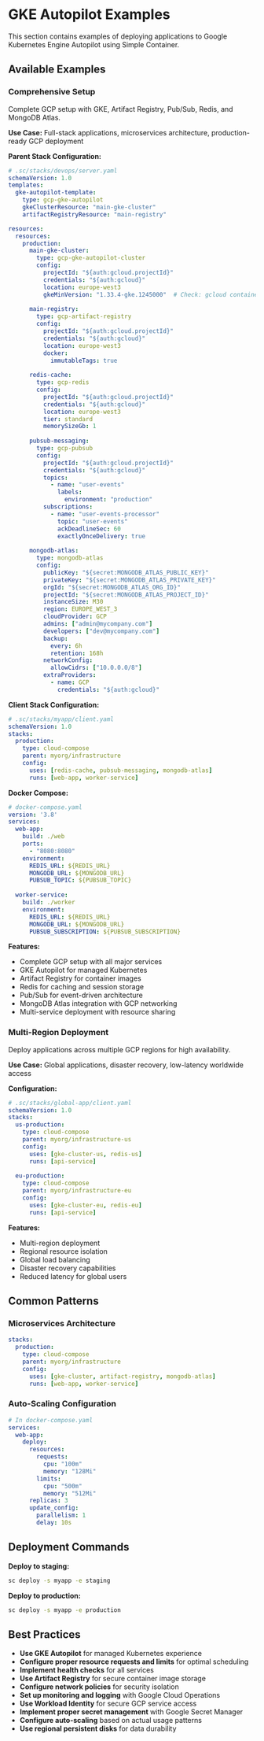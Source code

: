 # GKE Autopilot Examples

This section contains examples of deploying applications to Google Kubernetes Engine Autopilot using Simple Container.

## Available Examples

### Comprehensive Setup
Complete GCP setup with GKE, Artifact Registry, Pub/Sub, Redis, and MongoDB Atlas.

**Use Case:** Full-stack applications, microservices architecture, production-ready GCP deployment

**Parent Stack Configuration:**
```yaml
# .sc/stacks/devops/server.yaml
schemaVersion: 1.0
templates:
  gke-autopilot-template:
    type: gcp-gke-autopilot
    gkeClusterResource: "main-gke-cluster"
    artifactRegistryResource: "main-registry"

resources:
  resources:
    production:
      main-gke-cluster:
        type: gcp-gke-autopilot-cluster
        config:
          projectId: "${auth:gcloud.projectId}"
          credentials: "${auth:gcloud}"
          location: europe-west3
          gkeMinVersion: "1.33.4-gke.1245000"  # Check: gcloud container get-server-config --location=europe-west3
          
      main-registry:
        type: gcp-artifact-registry
        config:
          projectId: "${auth:gcloud.projectId}"
          credentials: "${auth:gcloud}"
          location: europe-west3
          docker:
            immutableTags: true
            
      redis-cache:
        type: gcp-redis
        config:
          projectId: "${auth:gcloud.projectId}"
          credentials: "${auth:gcloud}"
          location: europe-west3
          tier: standard
          memorySizeGb: 1
          
      pubsub-messaging:
        type: gcp-pubsub
        config:
          projectId: "${auth:gcloud.projectId}"
          credentials: "${auth:gcloud}"
          topics:
            - name: "user-events"
              labels:
                environment: "production"
          subscriptions:
            - name: "user-events-processor"
              topic: "user-events"
              ackDeadlineSec: 60
              exactlyOnceDelivery: true
              
      mongodb-atlas:
        type: mongodb-atlas
        config:
          publicKey: "${secret:MONGODB_ATLAS_PUBLIC_KEY}"
          privateKey: "${secret:MONGODB_ATLAS_PRIVATE_KEY}"
          orgId: "${secret:MONGODB_ATLAS_ORG_ID}"
          projectId: "${secret:MONGODB_ATLAS_PROJECT_ID}"
          instanceSize: M30
          region: EUROPE_WEST_3
          cloudProvider: GCP
          admins: ["admin@mycompany.com"]
          developers: ["dev@mycompany.com"]
          backup:
            every: 6h
            retention: 168h
          networkConfig:
            allowCidrs: ["10.0.0.0/8"]
          extraProviders:
            - name: GCP
              credentials: "${auth:gcloud}"
```

**Client Stack Configuration:**
```yaml
# .sc/stacks/myapp/client.yaml
schemaVersion: 1.0
stacks:
  production:
    type: cloud-compose
    parent: myorg/infrastructure
    config:
      uses: [redis-cache, pubsub-messaging, mongodb-atlas]
      runs: [web-app, worker-service]
```

**Docker Compose:**
```yaml
# docker-compose.yaml
version: '3.8'
services:
  web-app:
    build: ./web
    ports:
      - "8080:8080"
    environment:
      REDIS_URL: ${REDIS_URL}
      MONGODB_URL: ${MONGODB_URL}
      PUBSUB_TOPIC: ${PUBSUB_TOPIC}
      
  worker-service:
    build: ./worker
    environment:
      REDIS_URL: ${REDIS_URL}
      MONGODB_URL: ${MONGODB_URL}
      PUBSUB_SUBSCRIPTION: ${PUBSUB_SUBSCRIPTION}
```

**Features:**

- Complete GCP setup with all major services
- GKE Autopilot for managed Kubernetes
- Artifact Registry for container images
- Redis for caching and session storage
- Pub/Sub for event-driven architecture
- MongoDB Atlas integration with GCP networking
- Multi-service deployment with resource sharing

### Multi-Region Deployment
Deploy applications across multiple GCP regions for high availability.

**Use Case:** Global applications, disaster recovery, low-latency worldwide access

**Configuration:**
```yaml
# .sc/stacks/global-app/client.yaml
schemaVersion: 1.0
stacks:
  us-production:
    type: cloud-compose
    parent: myorg/infrastructure-us
    config:
      uses: [gke-cluster-us, redis-us]
      runs: [api-service]
      
  eu-production:
    type: cloud-compose
    parent: myorg/infrastructure-eu
    config:
      uses: [gke-cluster-eu, redis-eu]
      runs: [api-service]
```

**Features:**

- Multi-region deployment
- Regional resource isolation
- Global load balancing
- Disaster recovery capabilities
- Reduced latency for global users

## Common Patterns

### Microservices Architecture
```yaml
stacks:
  production:
    type: cloud-compose
    parent: myorg/infrastructure
    config:
      uses: [gke-cluster, artifact-registry, mongodb-atlas]
      runs: [web-app, worker-service]
```

### Auto-Scaling Configuration
```yaml
# In docker-compose.yaml
services:
  web-app:
    deploy:
      resources:
        requests:
          cpu: "100m"
          memory: "128Mi"
        limits:
          cpu: "500m"
          memory: "512Mi"
      replicas: 3
      update_config:
        parallelism: 1
        delay: 10s
```


## Deployment Commands

**Deploy to staging:**
```bash
sc deploy -s myapp -e staging
```

**Deploy to production:**
```bash
sc deploy -s myapp -e production
```

## Best Practices

- **Use GKE Autopilot** for managed Kubernetes experience
- **Configure proper resource requests and limits** for optimal scheduling
- **Implement health checks** for all services
- **Use Artifact Registry** for secure container image storage
- **Configure network policies** for security isolation
- **Set up monitoring and logging** with Google Cloud Operations
- **Use Workload Identity** for secure GCP service access
- **Implement proper secret management** with Google Secret Manager
- **Configure auto-scaling** based on actual usage patterns
- **Use regional persistent disks** for data durability
